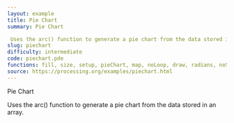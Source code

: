 ```yaml
---
layout: example
title: Pie Chart
summary: Pie Chart 

 Uses the arc() function to generate a pie chart from the data stored in an array
slug: piechart
difficulty: intermediate
code: piechart.pde
functions: fill, size, setup, pieChart, map, noLoop, draw, radians, noStroke, arc, background
source: https://processing.org/examples/piechart.html
---
```


Pie Chart 

 Uses the arc() function to generate a pie chart from the data stored in an array.
